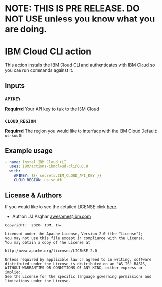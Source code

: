 # NOTE: THIS IS PRE RELEASE. DO NOT USE unless you know what you are doing.

# IBM Cloud CLI action

This action installs the IBM Cloud CLI and authenticates with IBM Cloud so you can run commands against it.

## Inputs

### `APIKEY`

**Required** Your API key to talk to the IBM Cloud

### `CLOUD_REGION`

**Required** The region you would like to interface with the IBM Cloud Default: `us-south`

## Example usage

```yaml
- name: Instal IBM Cloud CLI
  uses: IBM/actions-ibmcloud-cli@0.0.8
  with:
    APIKEY: ${{ secrets.IBM_CLOUD_API_KEY }}
    CLOUD_REGION: us-south
```

## License & Authors

If you would like to see the detailed LICENSE click [here](LICENSE).

- Author: JJ Asghar <awesome@ibm.com>

```text
Copyright:: 2020- IBM, Inc

Licensed under the Apache License, Version 2.0 (the "License");
you may not use this file except in compliance with the License.
You may obtain a copy of the License at

http://www.apache.org/licenses/LICENSE-2.0

Unless required by applicable law or agreed to in writing, software
distributed under the License is distributed on an "AS IS" BASIS,
WITHOUT WARRANTIES OR CONDITIONS OF ANY KIND, either express or implied.
See the License for the specific language governing permissions and
limitations under the License.
```
